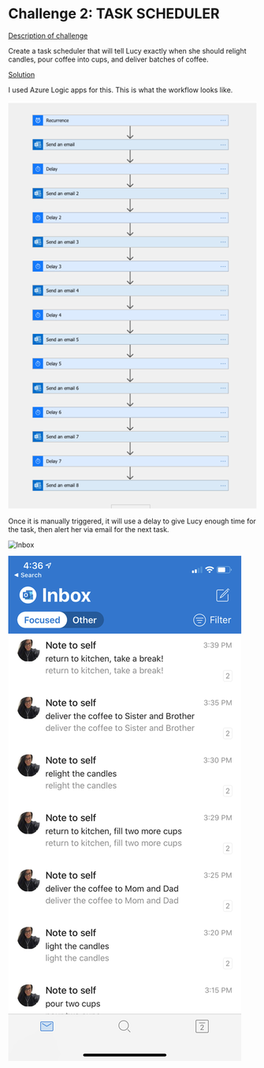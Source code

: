 # Challenge 2: TASK SCHEDULER

[Description of challenge](https://25daysofserverless.com/calendar/2)


Create a task scheduler that will tell Lucy exactly when she should relight candles, pour coffee into cups, and deliver batches of coffee.



[Solution](https://github.com/madebygps/25-days-of-serverless-2019/blob/master/day_02/day_02_logicapp_template.json)

I used Azure Logic apps for this. This is what the workflow looks like. 

![Workflow](logicapp.png "Workflow")

Once it is manually triggered, it will use a  delay to give Lucy enough time for the task, then alert her via email for the next task.


![Inbox](email.gif "Inbox")

![Inbox](emails.png "Inbox")

